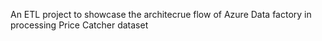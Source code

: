 An ETL project to showcase the architecrue flow of Azure Data factory in processing Price Catcher dataset
